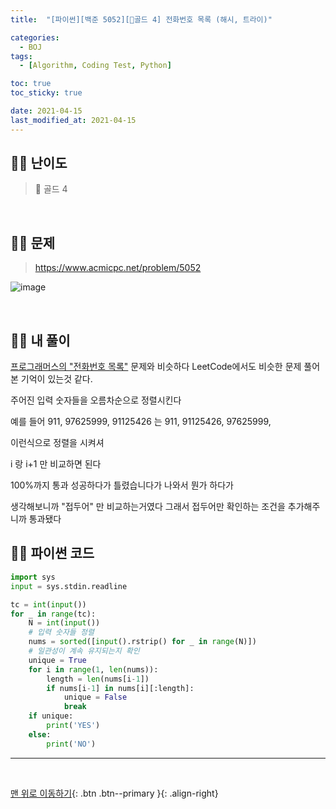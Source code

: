 ```yaml
---
title:  "[파이썬][백준 5052][💛골드 4] 전화번호 목록 (해시, 트라이)" 

categories:
  - BOJ
tags:
  - [Algorithm, Coding Test, Python]

toc: true
toc_sticky: true

date: 2021-04-15
last_modified_at: 2021-04-15
---
```


## 🧞‍♂️ 난이도 

> 💛 골드 4

<br>

## 🧞‍♂️ 문제

> <https://www.acmicpc.net/problem/5052>

![image](https://user-images.githubusercontent.com/42318591/114744116-4ee9f280-9d88-11eb-962f-a74957e735c2.png)

<br>

## 🧞‍♂️ 내 풀이

[프로그래머스의 "전화번호 목록"](https://ansohxxn.github.io/programmers/kit2/) 문제와 비슷하다
LeetCode에서도 비슷한 문제 풀어본 기억이 있는것 같다.

주어진 입력 숫자들을 오름차순으로 정렬시킨다

예를 들어
911, 97625999, 91125426
는
911, 91125426, 97625999,

이런식으로 정렬을 시켜셔

i 랑 i+1 만 비교하면 된다

100%까지 통과 성공하다가 틀렸습니다가 나와서 뭔가 하다가

생각해보니까 "접두어" 만 비교하는거였다
그래서 접두어만 확인하는 조건을 추가해주니까 통과됐다

## 🧞‍♂️ 파이썬 코드
```python
import sys
input = sys.stdin.readline

tc = int(input())
for _ in range(tc):
    N = int(input())
    # 입력 숫자들 정렬
    nums = sorted([input().rstrip() for _ in range(N)])
    # 일관성이 계속 유지되는지 확인
    unique = True 
    for i in range(1, len(nums)):
        length = len(nums[i-1])
        if nums[i-1] in nums[i][:length]:
            unique = False
            break
    if unique:
        print('YES')
    else:
        print('NO')
```

***
<br>

[맨 위로 이동하기](#){: .btn .btn--primary }{: .align-right}